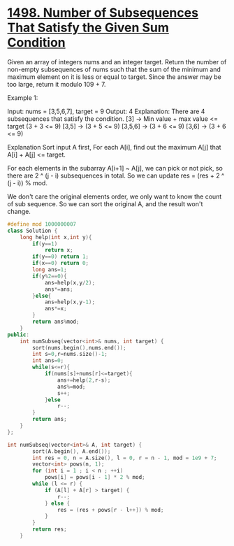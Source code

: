  # [1498. Number of Subsequences That Satisfy the Given Sum Condition](https://leetcode.com/problems/number-of-subsequences-that-satisfy-the-given-sum-condition/)

Given an array of integers nums and an integer target.
Return the number of non-empty subsequences of nums such that the sum of the minimum and maximum element on it is less or equal to target. Since the answer may be too large, return it modulo 109 + 7.

Example 1:

Input: nums = [3,5,6,7], target = 9
Output: 4
Explanation: There are 4 subsequences that satisfy the condition.
[3] -> Min value + max value <= target (3 + 3 <= 9)
[3,5] -> (3 + 5 <= 9)
[3,5,6] -> (3 + 6 <= 9)
[3,6] -> (3 + 6 <= 9)

Explanation
Sort input A first,
For each A[i], find out the maximum A[j]
that A[i] + A[j] <= target.

For each elements in the subarray A[i+1] ~ A[j],
we can pick or not pick,
so there are 2 ^ (j - i) subsequences in total.
So we can update res = (res + 2 ^ (j - i)) % mod.

We don't care the original elements order,
we only want to know the count of sub sequence.
So we can sort the original A, and the result won't change.

```C++
#define mod 1000000007
class Solution {
    long help(int x,int y){
        if(y==1)
            return x;
        if(y==0) return 1;
        if(x==0) return 0;
        long ans=1;
        if(y%2==0){
            ans=help(x,y/2);
            ans*=ans;
        }else{
            ans=help(x,y-1);
            ans*=x;
        }
        return ans%mod;
    }
public:
    int numSubseq(vector<int>& nums, int target) {
        sort(nums.begin(),nums.end());
        int s=0,r=nums.size()-1;
        int ans=0;
        while(s<=r){
            if(nums[s]+nums[r]<=target){
                ans+=help(2,r-s);
                ans%=mod;
                s++;
            }else
                r--;
        }
        return ans;
    }
};
```
```C++
int numSubseq(vector<int>& A, int target) {
        sort(A.begin(), A.end());
        int res = 0, n = A.size(), l = 0, r = n - 1, mod = 1e9 + 7;
        vector<int> pows(n, 1);
        for (int i = 1 ; i < n ; ++i)
            pows[i] = pows[i - 1] * 2 % mod;
        while (l <= r) {
            if (A[l] + A[r] > target) {
                r--;
            } else {
                res = (res + pows[r - l++]) % mod;
            }
        }
        return res;
    }
```
